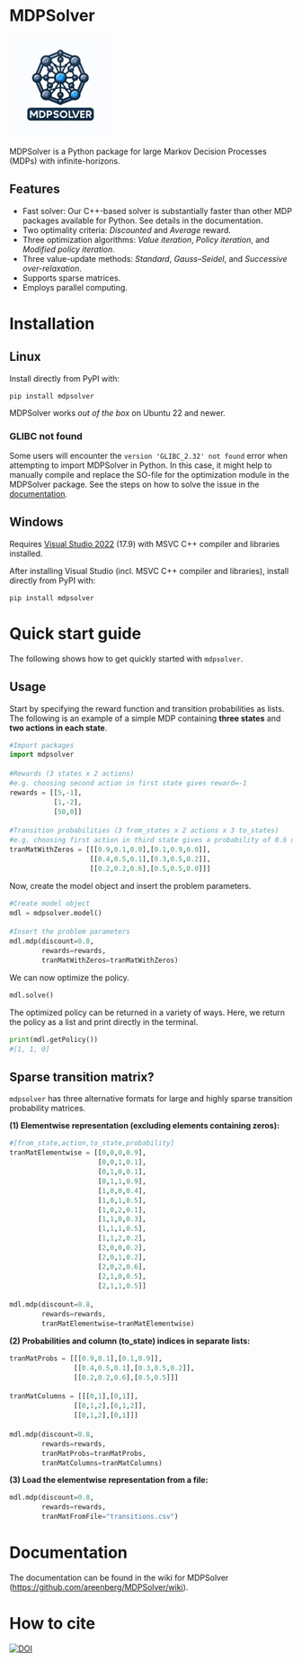 # MDPSolver

<img src="https://github.com/areenberg/MDPSolver/blob/anders_development/Images/MDPSolver_logo_3.png" alt="Logo" width="180">

MDPSolver is a Python package for large Markov Decision Processes (MDPs) with infinite-horizons. 

## Features

* Fast solver: Our C++-based solver is substantially faster than other MDP packages available for Python. See details in the documentation.
* Two optimality criteria: *Discounted* and *Average* reward.
* Three optimization algorithms: *Value iteration*, *Policy iteration*, and *Modified policy iteration*.
* Three value-update methods: *Standard*, *Gauss–Seidel*, and *Successive over-relaxation*.
* Supports sparse matrices.
* Employs parallel computing.

# Installation

## Linux

Install directly from PyPI with:

```
pip install mdpsolver
```

MDPSolver works *out of the box* on Ubuntu 22 and newer.

### GLIBC not found

Some users will encounter the `version 'GLIBC_2.32' not found` error when attempting to import MDPSolver in Python. In this case, it might help to manually compile and replace the SO-file for the optimization module in the MDPSolver package. See the steps on how to solve the issue in the [documentation](https://github.com/areenberg/MDPSolver/wiki).

## Windows

Requires [Visual Studio 2022](https://visualstudio.microsoft.com/downloads/) (17.9) with MSVC C++ compiler and libraries installed.

After installing Visual Studio (incl. MSVC C++ compiler and libraries), install directly from PyPI with:

```
pip install mdpsolver
```

# Quick start guide

The following shows how to get quickly started with `mdpsolver`.

## Usage

Start by specifying the reward function and transition probabilities as lists. The following is an example of a simple MDP containing **three states** and **two actions in each state**.

```python
#Import packages
import mdpsolver

#Rewards (3 states x 2 actions)
#e.g. choosing second action in first state gives reward=-1
rewards = [[5,-1],
           [1,-2],
           [50,0]]

#Transition probabilities (3 from_states x 2 actions x 3 to_states)
#e.g. choosing first action in third state gives a probability of 0.6 of staying in third state
tranMatWithZeros = [[[0.9,0.1,0.0],[0.1,0.9,0.0]],
                    [[0.4,0.5,0.1],[0.3,0.5,0.2]],
                    [[0.2,0.2,0.6],[0.5,0.5,0.0]]]
```

Now, create the model object and insert the problem parameters.

```python
#Create model object
mdl = mdpsolver.model()

#Insert the problem parameters
mdl.mdp(discount=0.8,
        rewards=rewards,
        tranMatWithZeros=tranMatWithZeros)
```

We can now optimize the policy.

```python
mdl.solve()
```

The optimized policy can be returned in a variety of ways. Here, we return the policy as a list and print directly in the terminal. 

```python
print(mdl.getPolicy())
#[1, 1, 0]
```

## Sparse transition matrix?

`mdpsolver` has three alternative formats for large and highly sparse transition probability matrices.

**(1) Elementwise representation (excluding elements containing zeros):**

```python
#[from_state,action,to_state,probability]
tranMatElementwise = [[0,0,0,0.9],
                      [0,0,1,0.1],
                      [0,1,0,0.1],
                      [0,1,1,0.9],
                      [1,0,0,0.4],
                      [1,0,1,0.5],
                      [1,0,2,0.1],
                      [1,1,0,0.3],
                      [1,1,1,0.5],
                      [1,1,2,0.2],
                      [2,0,0,0.2],
                      [2,0,1,0.2],
                      [2,0,2,0.6],
                      [2,1,0,0.5],
                      [2,1,1,0.5]]

mdl.mdp(discount=0.8,
        rewards=rewards,
        tranMatElementwise=tranMatElementwise)
```

**(2) Probabilities and column (to_state) indices in separate lists:**

```python
tranMatProbs = [[[0.9,0.1],[0.1,0.9]],
                [[0.4,0.5,0.1],[0.3,0.5,0.2]],
                [[0.2,0.2,0.6],[0.5,0.5]]]

tranMatColumns = [[[0,1],[0,1]],
                [[0,1,2],[0,1,2]],
                [[0,1,2],[0,1]]]

mdl.mdp(discount=0.8,
        rewards=rewards,
        tranMatProbs=tranMatProbs,
        tranMatColumns=tranMatColumns)

```

**(3) Load the elementwise representation from a file:**

```python
mdl.mdp(discount=0.8,
        rewards=rewards,
        tranMatFromFile="transitions.csv")
```

# Documentation

The documentation can be found in the wiki for MDPSolver (https://github.com/areenberg/MDPSolver/wiki).

# How to cite

[![DOI](https://zenodo.org/badge/294063917.svg)](https://zenodo.org/badge/latestdoi/294063917)